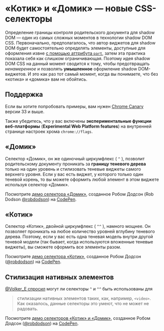 «Котик» и «Домик» — новые CSS-селекторы
==========================================================

Определение границы контроля родительского документа для shadow DOM — один из
самых сложных моментов в технологии shadow DOM CSS. Первоначально, предполагалось, что
автор виджетов для shadow DOM будет самостоятельно определять элементы, доступные для оформления
извне [с помощью аттрибута `part`][1], затем эта практика показала себя как
слишком ограничивающая. Поэтому идея shadow DOM CSS на данный момент сводится к
тому, чтобы предотвращать *ненамеренное* и позволять **умышленное** оформление
shadow DOM-виджетов. И это как раз тот самый момент, когда вы понимаете, что без «котика» и
«домика» вам не обойтись.

## Поддержка

Если вы хотите попробовать примеры, вам нужен [Chrome Canary][3]
версии 33 и выше.

Также убедитесь, что у вас включены **экспериментальные функции веб-платформы** 
(**Experimental Web Platform features**) на внутренней странице настроек хрома `chrome://flags`.


## «Домик»

Селектор «Домик», он же одиночный циркумфлекс ( `^` ), позволит родительскому документу
проникать за **границу теневого дерева** только на один уровень и стилизовать теневые
виджеты самого верхнего уровня. Если у вас есть виджет, у которого только один
теневой корень, то вы можете оформить любой элемент в этом виджете используя селектор
«Домик».

Посмотрите [демо селектора «Домик»][4], созданное Робом Додсон (Rob Dodson
[@robdodson][5]) на [CodePen][6].


## «Котик»

Селектор «Котик», двойной циркумфлекс ( `^^` ), намного мощнее. Он позволяет
проникать на любое количество уровней вглубину теневого дерева. Поэтому, если у вас
есть одна теневая модель внутри другой теневой модели (так бывает, когда используются вложенные
теневые виджеты), вы сможете оформить все элементы разом.

Посмотрите [демо селектора «Котик»][7], созданное Робом Додсон ([@robdodson][5]) на
[CodePen][6].


## Стилизация нативных элементов

[@Volker_E спросил][8] могут ли селекторы `^` и `^^` быть использованы для
>стилизации нативных элементов таких, как, например, `<video>`. 
Как оказалось, данные селекторы это умеют, что не может не радовать.

Посмотрите [демо селекторов «Котик» и «Домик»][9], созданное Робом Додсон
([@robdodson][5]) на [CodePen][6].


[1]: http://robdodson.me/blog/2013/08/29/shadow-dom-styles-cont-dot#parts
[3]: https://www.google.com/intl/en/chrome/browser/canary.html
[4]: http://codepen.io/robdodson/pen/EhIax
[5]: http://codepen.io/robdodson
[6]: http://codepen.io
[7]: http://codepen.io/robdodson/pen/wFqJg
[8]: https://twitter.com/Volker_E/status/401202275009310722
[9]: http://codepen.io/robdodson/pen/iaJHd
